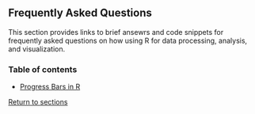 ## Frequently Asked Questions

This section provides links to brief ansewrs and code snippets for frequently asked questions on how using R for data processing, analysis, and visualization.

### Table of contents

* [Progress Bars in R](C06_P001_Progress_bar.md)

[Return to sections](C00_P002_Chapters.md)
